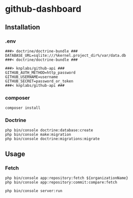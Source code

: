 # github-dashboard

## Installation

### .env

```
###> doctrine/doctrine-bundle ###
DATABASE_URL=sqlite:///%kernel.project_dir%/var/data.db
###< doctrine/doctrine-bundle ###

###> knplabs/github-api ###
GITHUB_AUTH_METHOD=http_password
GITHUB_USERNAME=username
GITHUB_SECRET=password_or_token
###< knplabs/github-api ###
```

### composer

```
composer install
```

### Doctrine

```
php bin/console doctrine:database:create
php bin/console make:migration
php bin/console doctrine:migrations:migrate
```

## Usage

### Fetch

```
php bin/console app:repository:fetch ${organizationName}
php bin/console app:repository:commit:compare:fetch
```

```
php bin/console server:run
```
